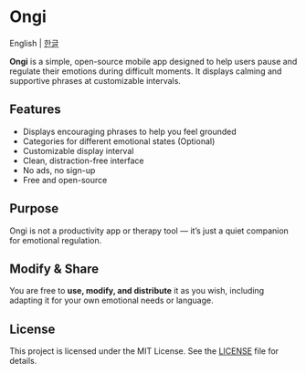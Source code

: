 # Ongi

English | [한글](README.ko.md)

**Ongi** is a simple, open-source mobile app designed to help users pause and regulate their emotions during difficult moments. It displays calming and supportive phrases at customizable intervals.

## Features
- Displays encouraging phrases to help you feel grounded
- Categories for different emotional states (Optional)
- Customizable display interval
- Clean, distraction-free interface
- No ads, no sign-up
- Free and open-source

## Purpose
Ongi is not a productivity app or therapy tool — it’s just a quiet companion for emotional regulation.

## Modify & Share
You are free to **use, modify, and distribute** it as you wish, including adapting it for your own emotional needs or language.

## License
This project is licensed under the MIT License. See the [LICENSE](./LICENSE) file for details.

